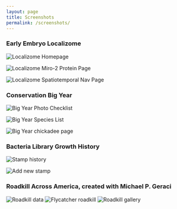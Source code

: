 ```yaml
---
layout: page
title: Screenshots
permalink: /screenshots/
---
```


<!-- Empty div to jump here with #localizome in the URL -->
<div id="localizome"></div>

### Early Embryo Localizome

![Localizome Homepage](/images/screenshots/localizome_home.png)

![Localizome Miro-2 Protein Page](/images/screenshots/localizome_miro2.png)

![Localizome Spatiotemporal Nav Page](/images/screenshots/localizome_spatiotemporal.png)


<div id="big-year"></div>

### Conservation Big Year

![Big Year Photo Checklist](/images/screenshots/bigyear_collage.png)

![Big Year Species List](/images/screenshots/bigyear_list.png)

![Big Year chickadee page](/images/screenshots/bigyear_chickadee.png)


<div id="bacteria"></div>

### Bacteria Library Growth History

![Stamp history](/images/screenshots/bacteria_history.png)

![Add new stamp](/images/screenshots/bacteria_add_stamp.png)


<div id="roadkill"></div>

### Roadkill Across America, created with Michael P. Geraci
![Roadkill data](/images/screenshots/roadkill_map.png)
![Flycatcher roadkill](/images/screenshots/roadkill_flycatcher.png)
![Roadkill gallery](/images/screenshots/roadkill_gallery.png)
